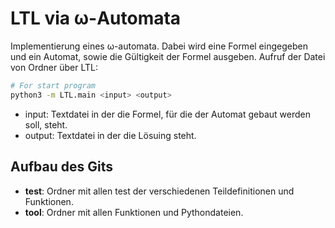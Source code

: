 # LTL via ω-Automata

Implementierung eines ω-automata. Dabei wird eine Formel eingegeben und ein Automat, sowie die Gültigkeit der Formel ausgeben.
Aufruf der Datei von Ordner über LTL:

```bash
# For start program
python3 -m LTL.main <input> <output> 
```
* input: Textdatei in der die Formel, für die der Automat gebaut werden soll, steht.
* output: Textdatei in der die Lösuing steht.

## Aufbau des Gits

* **test**: Ordner mit allen test der verschiedenen Teildefinitionen und Funktionen.
* **tool**: Ordner mit allen Funktionen und Pythondateien.